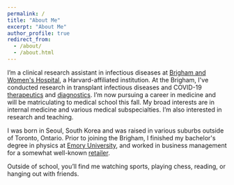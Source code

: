 ```yaml
---
permalink: /
title: "About Me"
excerpt: "About Me"
author_profile: true
redirect_from: 
  - /about/
  - /about.html
---
```


I’m a clinical research assistant in infectious diseases at [Brigham and Women's Hospital](https://www.brighamandwomens.org/research/departments/infectious-disease/research), a Harvard-affiliated institution. At the Brigham, I've conducted research in transplant infectious diseases and COVID-19 [therapeutics](https://www.bostonglobe.com/2022/12/13/metro/paxlovid-use-treat-covid-19-reduced-hospitalizations-death-vaccinated-adults-over-50-mass-general-brigham-study-says/) and [diagnostics](https://testboston.org/). I’m now pursuing a career in medicine and will be matriculating to medical school this fall. My broad interests are in internal medicine and various medical subspecialties. I’m also interested in research and teaching.

I was born in Seoul, South Korea and was raised in various suburbs outside of Toronto, Ontario. Prior to joining the Brigham, I finished my bachelor's degree in physics at [Emory University](https://physics.emory.edu/home/index.html), and worked in business management for a somewhat well-known [retailer](https://corporate.walmart.com/). 

Outside of school, you’ll find me watching sports, playing chess, reading, or hanging out with friends. 